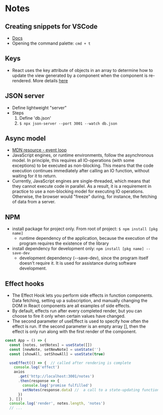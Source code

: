 # Notes
## Creating snippets for VSCode
* [Docs](https://code.visualstudio.com/docs/editor/userdefinedsnippets#_creating-your-own-snippets)
* Opening the command palette: `cmd + t`

## Keys
* React uses the key attribute of objects in an array to determine how to update the view generated by a component when the component is re-rendered. More details [here](https://reactjs.org/docs/reconciliation.html#recursing-on-children)

## JSON server
* Define lightweight "server"
* Steps
  1) Define 'db.json'
  2) `$ npx json-server --port 3001 --watch db.json`

## Async model
* [MDN resource - event loop](https://developer.mozilla.org/en-US/docs/Web/JavaScript/EventLoop)
* JavaScript engines, or runtime environments, follow the asynchronous model. In principle, this requires all IO-operations (with some exceptions) to be executed as non-blocking. This means that the code execution continues immediately after calling an IO function, without waiting for it to return.
* Currently, JavaScript engines are single-threaded, which means that they cannot execute code in parallel. As a result, it is a requirement in practice to use a non-blocking model for executing IO operations. Otherwise, the browser would "freeze" during, for instance, the fetching of data from a server.

## NPM
* install package for project only. From root of project: `$ npm install [pkg name]`
  * runtime dependency of the application, because the execution of the program requires the existence of the library
* install dependency for development only: `npm install [pkg name] --save-dev`
  * development dependency (--save-dev), since the program itself doesn't require it. It is used for assistance during software development.

## Effect hooks
* The Effect Hook lets you perform side effects in function components. Data fetching, setting up a subscription, and manually changing the DOM in React components are all examples of side effects.
* By default, effects run after every completed render, but you can choose to fire it only when certain values have changed.
* The second parameter of useEffect is used to specify how often the effect is run. If the second parameter is an empty array [], then the effect is only run along with the first render of the component.

```javascript
const App = () => {
  const [notes, setNotes] = useState([])
  const [newNote, setNewNote] = useState('')
  const [showAll, setShowAll] = useState(true)

  useEffect(() => {  // called after rendering is complete
    console.log('effect')
    axios
      .get('http://localhost:3001/notes')
      .then(response => {
        console.log('promise fulfilled')
        setNotes(response.data) //  a call to a state-updating function triggers the re-rendering of the component.
      })
  }, [])
  console.log('render', notes.length, 'notes')
  // ...
```